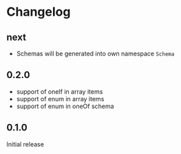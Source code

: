 # Changelog

## next

- Schemas will be generated into own namespace `Schema`

## 0.2.0

- support of oneIf in array items
- support of enum in array items
- support of enum in oneOf schema

## 0.1.0

Initial release
